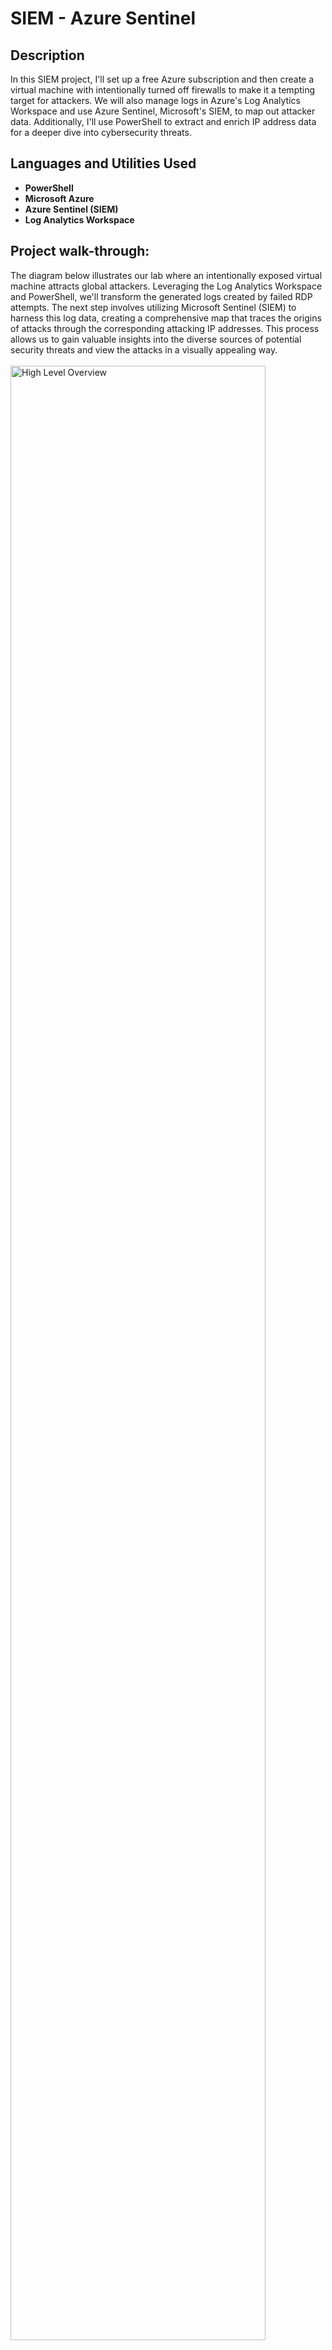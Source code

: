<h1>SIEM - Azure Sentinel</h1>

<h2>Description</h2>
In this SIEM project, I'll set up a free Azure subscription and then create a virtual machine with intentionally turned off firewalls to make it a tempting target for attackers. We will also manage logs in Azure's Log Analytics Workspace and use Azure Sentinel, Microsoft's SIEM, to map out attacker data. Additionally, I'll use PowerShell to extract and enrich IP address data for a deeper dive into cybersecurity threats.
<br />


<h2>Languages and Utilities Used</h2>

- <b>PowerShell</b>
- <b>Microsoft Azure</b> 
- <b>Azure Sentinel (SIEM)</b> 
- <b>Log Analytics Workspace</b>

<h2>Project walk-through:</h2>

<p>
The diagram below illustrates our lab where an intentionally exposed virtual machine attracts global attackers. Leveraging the Log Analytics Workspace and PowerShell, we'll transform the generated logs created by failed RDP attempts. The next step involves utilizing Microsoft Sentinel (SIEM) to harness this log data, creating a comprehensive map that traces the origins of attacks through the corresponding attacking IP addresses. This process allows us to gain valuable insights into the diverse sources of potential security threats and view the attacks in a visually appealing way.
<br/>
<br />
<img src="https://imgur.com/beoyvSa.png" height="90%" width="90%" alt="High Level Overview"/>
<br />
<br />
